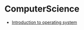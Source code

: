 # ComputerScience

- [Introduction to operating system](https://secretive-bath-afa.notion.site/Introduction-to-operating-system-32dee62abb074ca19b322afa4be6edd8)